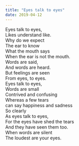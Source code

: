 ```yaml
---
title: "Eyes talk to eyes"
date: 2019-04-12
---
```


Eyes talk to eyes,  
Likes understand like.  
Why do we expect  
The ear to know  
What the mouth says  
When the ear is not the mouth.  
Words are said,  
And words are heard.  
But feelings are seen  
From eyes, to eyes.  
Eyes talk to eyes,  
Words are small  
Contrived and confusing  
Whereas a few tears  
can say happiness and sadness  
So clearly  
As eyes talk to eyes,  
For the eyes have shed the tears  
And they have seen them too.  
When words are silent  
The loudest are your eyes.
